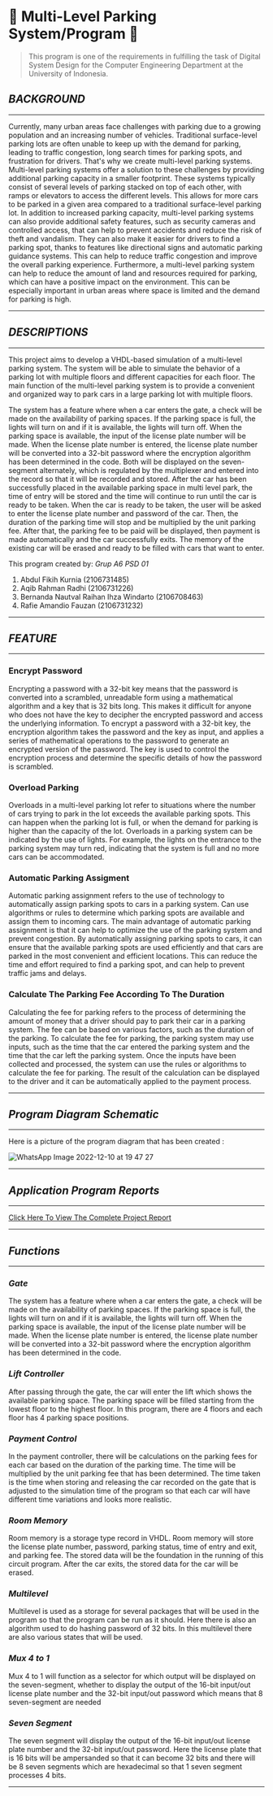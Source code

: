 # :car: Multi-Level Parking System/Program :car:
>This program is one of the requirements in fulfilling the task of Digital System Design for the Computer Engineering Department at the University of Indonesia.

## *BACKGROUND*
---
Currently, many urban areas face challenges with parking due to a growing population and an increasing number of vehicles. Traditional surface-level parking lots are often unable to keep up with the demand for parking, leading to traffic congestion, long search times for parking spots, and frustration for drivers. That's why we create multi-level parking systems.
Multi-level parking systems offer a solution to these challenges by providing additional parking capacity in a smaller footprint. These systems typically consist of several levels of parking stacked on top of each other, with ramps or elevators to access the different levels. This allows for more cars to be parked in a given area compared to a traditional surface-level parking lot.
In addition to increased parking capacity, multi-level parking systems can also provide additional safety features, such as security cameras and controlled access, that can help to prevent accidents and reduce the risk of theft and vandalism. They can also make it easier for drivers to find a parking spot, thanks to features like directional signs and automatic parking guidance systems. This can help to reduce traffic congestion and improve the overall parking experience.
Furthermore, a multi-level parking system can help to reduce the amount of land and resources required for parking, which can have a positive impact on the environment. This can be especially important in urban areas where space is limited and the demand for parking is high.
 
----
## *DESCRIPTIONS*
----
This project aims to develop a VHDL-based simulation of a multi-level parking system. The system will be able to simulate the behavior of a parking lot with multiple floors and different capacities for each floor. The main function of the multi-level parking system is to provide a convenient and organized way to park cars in a large parking lot with multiple floors.

The system has a feature where when a car enters the gate, a check will be made on the availability of parking spaces. If the parking space is full, the lights will turn on and if it is available, the lights will turn off. When the parking space is available, the input of the license plate number will be made. When the license plate number is entered, the license plate number will be converted into a 32-bit password where the encryption algorithm has been determined in the code. Both will be displayed on the seven-segment alternately, which is regulated by the multiplexer and entered into the record so that it will be recorded and stored. After the car has been successfully placed in the available parking space in multi level park, the time of entry will be stored and the time will continue to run until the car is ready to be taken. When the car is ready to be taken, the user will be asked to enter the license plate number and password of the car. Then, the duration of the parking time will stop and be multiplied by the unit parking fee. After that, the parking fee to be paid will be displayed, then payment is made automatically and the car successfully exits. The memory of the existing car will be erased and ready to be filled with cars that want to enter.

This program created by: 
*Grup A6 PSD 01*
1. Abdul Fikih Kurnia                    (2106731485)
2. Aqib Rahman Radhi                     (2106731226)
3. Bernanda Nautval Raihan Ihza Windarto (2106708463)
4. Rafie Amandio Fauzan                  (2106731232)

---
## *FEATURE*
---
### Encrypt Password
Encrypting a password with a 32-bit key means that the password is converted into a scrambled, unreadable form using a mathematical algorithm and a key that is 32 bits long. This makes it difficult for anyone who does not have the key to decipher the encrypted password and access the underlying information.
To encrypt a password with a 32-bit key, the encryption algorithm takes the password and the key as input, and applies a series of mathematical operations to the password to generate an encrypted version of the password. The key is used to control the encryption process and determine the specific details of how the password is scrambled.

### Overload Parking
Overloads in a multi-level parking lot refer to situations where the number of cars trying to park in the lot exceeds the available parking spots. This can happen when the parking lot is full, or when the demand for parking is higher than the capacity of the lot. Overloads in a parking system can be indicated by the use of lights. For example, the lights on the entrance to the parking system may turn red, indicating that the system is full and no more cars can be accommodated.

### Automatic Parking Assigment
Automatic parking assignment refers to the use of technology to automatically assign parking spots to cars in a parking system. Can use algorithms or rules to determine which parking spots are available and assign them to incoming cars. The main advantage of automatic parking assignment is that it can help to optimize the use of the parking system and prevent congestion. By automatically assigning parking spots to cars, it can ensure that the available parking spots are used efficiently and that cars are parked in the most convenient and efficient locations. This can reduce the time and effort required to find a parking spot, and can help to prevent traffic jams and delays.

### Calculate The Parking Fee According To The Duration
Calculating the fee for parking refers to the process of determining the amount of money that a driver should pay to park their car in a parking system. The fee can be based on various factors, such as the duration of the parking. To calculate the fee for parking, the parking system may use inputs, such as the time that the car entered the parking system and the time that the car left the parking system. Once the inputs have been collected and processed, the system can use the rules or algorithms to calculate the fee for parking. The result of the calculation can be displayed to the driver and it can be automatically applied to the payment process.

---
## *Program Diagram Schematic*
---
Here is a picture of the program diagram that has been created : 

![WhatsApp Image 2022-12-10 at 19 47 27](https://user-images.githubusercontent.com/88524719/206857628-ce9f80f8-80d9-491b-8561-da47b1a0db30.jpeg)

---
## *Application Program Reports*
---
<a href="https://drive.google.com/drive/folders/17OTg8yu2XXhIvkLqwTVwykwKk-fdX3bE?usp=sharing" target="_blank">Click Here To View The Complete Project Report</a>

---
## *Functions*
---
### *Gate*
The system has a feature where when a car enters the gate, a check will be made on the availability of parking spaces. If the parking space is full, the lights will turn on and if it is available, the lights will turn off. When the parking space is available, the input of the license plate number will be made. When the license plate number is entered, the license plate number will be converted into a 32-bit password where the encryption algorithm has been determined in the code.

### *Lift Controller*
After passing through the gate, the car will enter the lift which shows the available parking space. The parking space will be filled starting from the lowest floor to the highest floor. In this program, there are 4 floors and each floor has 4 parking space positions.

### *Payment Control*
In the payment controller, there will be calculations on the parking fees for each car based on the duration of the parking time. The time will be multiplied by the unit parking fee that has been determined. The time taken is the time when storing and releasing the car recorded on the gate that is adjusted to the simulation time of the program so that each car will have different time variations and looks more realistic.

### *Room Memory*
Room memory is a storage type record in VHDL. Room memory will store the license plate number, password, parking status, time of entry and exit, and parking fee. The stored data will be the foundation in the running of this circuit program. After the car exits, the stored data for the car will be erased.

### *Multilevel*
Multilevel is used as a storage for several packages that will be used in the program so that the program can be run as it should. Here there is also an algorithm used to do hashing password of 32 bits. In this multilevel there are also various states that will be used.

### *Mux 4 to 1*
Mux 4 to 1 will function as a selector for which output will be displayed on the seven-segment, whether to display the output of the 16-bit input/out license plate number and the 32-bit input/out password which means that 8 seven-segment are needed

### *Seven Segment*
The seven segment will display the output of the 16-bit input/out license plate number and the 32-bit input/out password. Here the license plate that is 16 bits will be ampersanded so that it can become 32 bits and there will be 8 seven segments which are hexadecimal so that 1 seven segment processes 4 bits.

---
